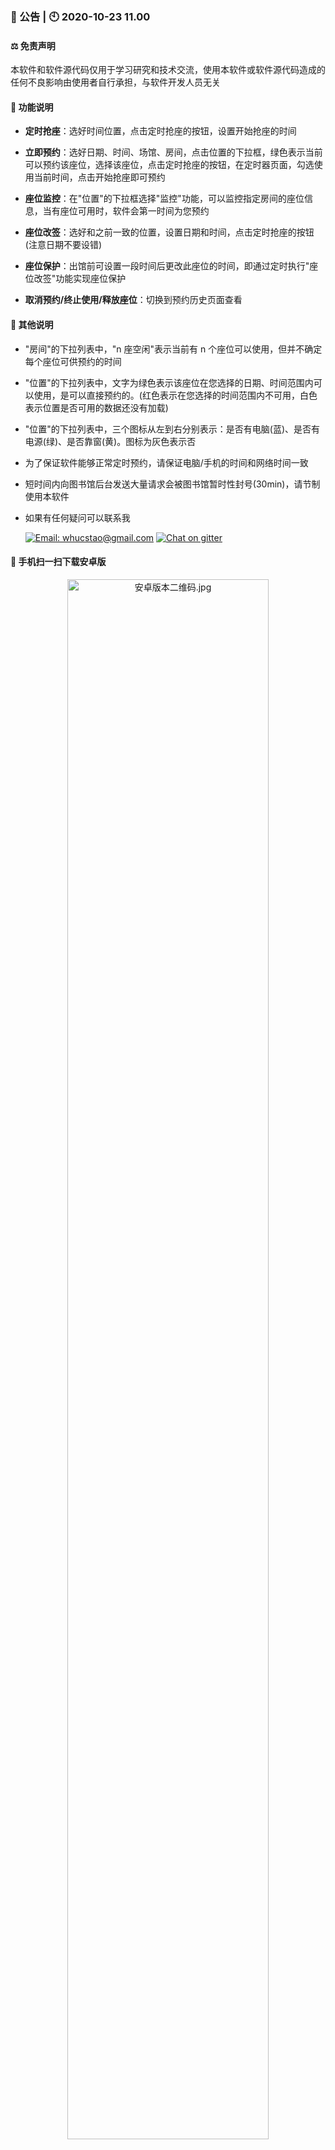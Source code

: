 ### 📰 公告 | 🕙 2020-10-23 11.00

#### ⚖️ 免责声明

本软件和软件源代码仅用于学习研究和技术交流，使用本软件或软件源代码造成的任何不良影响由使用者自行承担，与软件开发人员无关

#### 🎻 功能说明

- **定时抢座**：选好时间位置，点击定时抢座的按钮，设置开始抢座的时间

- **立即预约**：选好日期、时间、场馆、房间，点击位置的下拉框，绿色表示当前可以预约该座位，选择该座位，点击定时抢座的按钮，在定时器页面，勾选使用当前时间，点击开始抢座即可预约

- **座位监控**：在"位置"的下拉框选择"监控"功能，可以监控指定房间的座位信息，当有座位可用时，软件会第一时间为您预约

- **座位改签**：选好和之前一致的位置，设置日期和时间，点击定时抢座的按钮(注意日期不要设错)

- **座位保护**：出馆前可设置一段时间后更改此座位的时间，即通过定时执行"座位改签"功能实现座位保护

- **取消预约/终止使用/释放座位**：切换到预约历史页面查看

#### 🎸 其他说明

- "房间"的下拉列表中，"n 座空闲"表示当前有 n 个座位可以使用，但并不确定每个座位可供预约的时间

- "位置"的下拉列表中，文字为绿色表示该座位在您选择的日期、时间范围内可以使用，是可以直接预约的。(红色表示在您选择的时间范围内不可用，白色表示位置是否可用的数据还没有加载)

- "位置"的下拉列表中，三个图标从左到右分别表示：是否有电脑(蓝)、是否有电源(绿)、是否靠窗(黄)。图标为灰色表示否

- 为了保证软件能够正常定时预约，请保证电脑/手机的时间和网络时间一致

- 短时间内向图书馆后台发送大量请求会被图书馆暂时性封号(30min)，请节制使用本软件

- 如果有任何疑问可以联系我

  [![Email: whucstao@gmail.com](https://img.shields.io/badge/邮件%20📧-whucstao@gmail.com-brightgreen.svg)](mailto:whucstao@gmail.com)    <a href="https://gitter.im/whu-library-seat/Lobby?utm_source=badge&utm_medium=badge&utm_campaign=pr-badge&utm_content=badge" target="_blank"><img src="https://img.shields.io/badge/群聊%20💬-on%20gitter-28BC99.svg" alt="Chat on gitter"/></a>

#### 📲 手机扫一扫下载安卓版

<p align="center"><img alt="安卓版本二维码.jpg" src="http://home.cs-tao.cc/github-content/contents/github/whu-library-seat/user-validation/last-android.png" width="80%" height="80%"></p>

#### ☕️ 欢迎请我喝咖啡

<p align="center"><img alt="支付宝二维码.jpg" src="https://home.cs-tao.cc/blog/img/alipayimg.jpg" width="80%" height="80%"><br/><span style="color:rgb(0, 204, 0)">支付宝扫一扫</span></p>

<p align="center"><img alt="微信二维码.jpg" src="https://home.cs-tao.cc/blog/img/wechatimg.jpg" width="80%" height="80%"><br/><span style="color:rgb(0, 204, 0)">微信扫一扫</span></p>

#### 😉 祝您使用愉快，学习进步 💯
